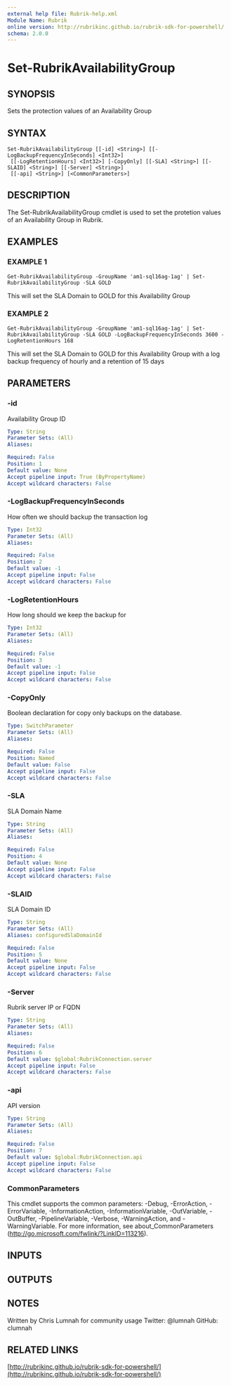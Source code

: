 ```yaml
---
external help file: Rubrik-help.xml
Module Name: Rubrik
online version: http://rubrikinc.github.io/rubrik-sdk-for-powershell/
schema: 2.0.0
---
```


# Set-RubrikAvailabilityGroup

## SYNOPSIS
Sets the protection values of an Availability Group

## SYNTAX

```
Set-RubrikAvailabilityGroup [[-id] <String>] [[-LogBackupFrequencyInSeconds] <Int32>]
 [[-LogRetentionHours] <Int32>] [-CopyOnly] [[-SLA] <String>] [[-SLAID] <String>] [[-Server] <String>]
 [[-api] <String>] [<CommonParameters>]
```

## DESCRIPTION
The Set-RubrikAvailabilityGroup cmdlet is used to set the protetion values of an Availability Group in Rubrik.

## EXAMPLES

### EXAMPLE 1
```
Get-RubrikAvailabilityGroup -GroupName 'am1-sql16ag-1ag' | Set-RubrikAvailabilityGroup -SLA GOLD
```

This will set the SLA Domain to GOLD for this Availability Group

### EXAMPLE 2
```
Get-RubrikAvailabilityGroup -GroupName 'am1-sql16ag-1ag' | Set-RubrikAvailabilityGroup -SLA GOLD -LogBackupFrequencyInSeconds 3600 -LogRetentionHours 168
```

This will set the SLA Domain to GOLD for this Availability Group with a log backup frequency of hourly and a retention of 15 days

## PARAMETERS

### -id
Availability Group ID

```yaml
Type: String
Parameter Sets: (All)
Aliases:

Required: False
Position: 1
Default value: None
Accept pipeline input: True (ByPropertyName)
Accept wildcard characters: False
```

### -LogBackupFrequencyInSeconds
How often we should backup the transaction log

```yaml
Type: Int32
Parameter Sets: (All)
Aliases:

Required: False
Position: 2
Default value: -1
Accept pipeline input: False
Accept wildcard characters: False
```

### -LogRetentionHours
How long should we keep the backup for

```yaml
Type: Int32
Parameter Sets: (All)
Aliases:

Required: False
Position: 3
Default value: -1
Accept pipeline input: False
Accept wildcard characters: False
```

### -CopyOnly
Boolean declaration for copy only backups on the database.

```yaml
Type: SwitchParameter
Parameter Sets: (All)
Aliases:

Required: False
Position: Named
Default value: False
Accept pipeline input: False
Accept wildcard characters: False
```

### -SLA
SLA Domain Name

```yaml
Type: String
Parameter Sets: (All)
Aliases:

Required: False
Position: 4
Default value: None
Accept pipeline input: False
Accept wildcard characters: False
```

### -SLAID
SLA Domain ID

```yaml
Type: String
Parameter Sets: (All)
Aliases: configuredSlaDomainId

Required: False
Position: 5
Default value: None
Accept pipeline input: False
Accept wildcard characters: False
```

### -Server
Rubrik server IP or FQDN

```yaml
Type: String
Parameter Sets: (All)
Aliases:

Required: False
Position: 6
Default value: $global:RubrikConnection.server
Accept pipeline input: False
Accept wildcard characters: False
```

### -api
API version

```yaml
Type: String
Parameter Sets: (All)
Aliases:

Required: False
Position: 7
Default value: $global:RubrikConnection.api
Accept pipeline input: False
Accept wildcard characters: False
```

### CommonParameters
This cmdlet supports the common parameters: -Debug, -ErrorAction, -ErrorVariable, -InformationAction, -InformationVariable, -OutVariable, -OutBuffer, -PipelineVariable, -Verbose, -WarningAction, and -WarningVariable. For more information, see about_CommonParameters (http://go.microsoft.com/fwlink/?LinkID=113216).

## INPUTS

## OUTPUTS

## NOTES
Written by Chris Lumnah for community usage
Twitter: @lumnah
GitHub: clumnah

## RELATED LINKS

[http://rubrikinc.github.io/rubrik-sdk-for-powershell/](http://rubrikinc.github.io/rubrik-sdk-for-powershell/)

